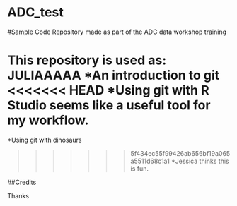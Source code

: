# ADC_test
#Sample Code
Repository made as part of the ADC data workshop training

This repository is used as:
JULIAAAAA
*An introduction to git
<<<<<<< HEAD
*Using git with R Studio seems like a useful tool for my workflow. 
=======
*Using git with dinosaurs
>>>>>>> 5f434ec55f99426ab656bf19a065a5511d68c1a1
*Jessica thinks this is fun.

##Credits

Thanks 
